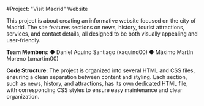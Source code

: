 #Project: "Visit Madrid" Website

This project is about creating an informative website focused on the city of Madrid. The site
features sections on news, history, tourist attractions, services, and contact details, all
designed to be both visually appealing and user-friendly.

 **Team Members**:
  ● Daniel Aquino Santiago (xaquind00)
  ● Máximo Martín Moreno (xmartim00)
  
**Code Structure**:
  The project is organized into several HTML and CSS files, ensuring a clean separation
  between content and styling. Each section, such as news, history, and attractions, has its
  own dedicated HTML file, with corresponding CSS styles to ensure easy maintenance and
  clear organization.
